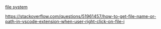 

[file system](https://code.visualstudio.com/api/references/vscode-api#FileSystemProvider)





https://stackoverflow.com/questions/51961457/how-to-get-file-name-or-path-in-vscode-extension-when-user-right-click-on-file-i



























